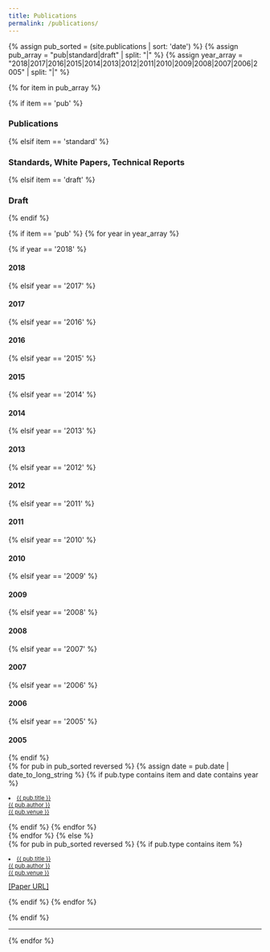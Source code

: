 ```yaml
---
title: Publications
permalink: /publications/
---
```


{% assign pub_sorted = (site.publications | sort: 'date') %}
{% assign pub_array = "pub|standard|draft" | split: "|" %}
{% assign year_array = "2018|2017|2016|2015|2014|2013|2012|2011|2010|2009|2008|2007|2006|2005" | split: "|" %}

{% for item in pub_array %}

<div class="pos_header">
{% if item == 'pub' %}
<h3>Publications</h3>
{% elsif item == 'standard' %}
<h3>Standards, White Papers, Technical Reports</h3>
{% elsif item == 'draft' %}
<h3>Draft</h3>
{% endif %}
</div>

{% if item == 'pub' %}
{% for year in year_array %}
<div class="pos_header">
{% if year == '2018' %}
    <h4>2018</h4>
{% elsif year == '2017' %}
    <h4>2017</h4>
{% elsif year == '2016' %}
    <h4>2016</h4>
{% elsif year == '2015' %}
    <h4>2015</h4>
{% elsif year == '2014' %}
    <h4>2014</h4>
{% elsif year == '2013' %}
    <h4>2013</h4>
{% elsif year == '2012' %}
    <h4>2012</h4>
{% elsif year == '2011' %}
    <h4>2011</h4>
{% elsif year == '2010' %}
    <h4>2010</h4>
{% elsif year == '2009' %}
    <h4>2009</h4>
{% elsif year == '2008' %}
    <h4>2008</h4>
{% elsif year == '2007' %}
    <h4>2007</h4>
{% elsif year == '2006' %}
    <h4>2006</h4>
{% elsif year == '2005' %}
    <h4>2005</h4>
{% endif %}
</div>
<div class="content list people" align="left">
{% for pub in pub_sorted reversed %}
{% assign date = pub.date | date_to_long_string %}
{% if pub.type contains item and date contains year %}
<div class="list-item-pub">
<p class="list-post-title" align="left">
<a class="name" href="{{ site.baseurl }}{{ pub.url }}"> <dl style="font-size:0.7rem;"><li> 
{{ pub.title }}<br>{{ pub.author }}<br>{{ pub.venue }}</li></dl></a>
</p>
</div>
{% endif %}
{% endfor %}
</div>
{% endfor %}
{% else %}
<div class="content list people" align="left">
{% for pub in pub_sorted reversed %}
{% if pub.type contains item %}
<div class="list-item-pub">
<p class="list-post-title" align="left">
<a class="name" href="{{ site.baseurl }}{{ pub.url }}"> <dl style="font-size:0.7rem;"><li> 
{{ pub.title }}<br>{{ pub.author }}<br>{{ pub.venue }}</li></dl></a><a href="{{ pub.paperurl }}">[Paper URL]</a>
</p>
</div>
{% endif %}
{% endfor %}
</div>

{% endif %}

<hr>
{% endfor %}
